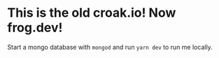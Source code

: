 # This is the old croak.io! Now frog.dev!

Start a mongo database with `mongod` and run `yarn dev` to run me locally.
